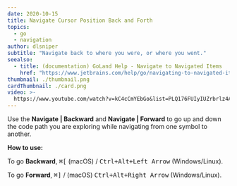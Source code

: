 ```yaml
---
date: 2020-10-15
title: Navigate Cursor Position Back and Forth
topics:
  - go
  - navigation
author: dlsniper
subtitle: "Navigate back to where you were, or where you went."
seealso:
  - title: (documentation) GoLand Help - Navigate to Navigated Items
    href: "https://www.jetbrains.com/help/go/navigating-to-navigated-items.html"
thumbnail: ./thumbnail.png
cardThumbnail: ./card.png
video: >-
  https://www.youtube.com/watch?v=kC4cCmYEbGo&list=PLQ176FUIyIUZrbrlz4AY1V8VzBJKZyVlW&index=11
---
```


Use the **Navigate | Backward** and **Navigate | Forward** to go up and down
the code path you are exploring while navigating from one symbol to another.

**How to use:**

To go **Backward**, <kbd>⌘\[</kbd> (macOS) / <kbd>Ctrl+Alt+Left Arrow</kbd> (Windows/Linux).

To go **Forward**, <kbd>⌘\]</kbd> / (macOS) <kbd>Ctrl+Alt+Right Arrow</kbd> (Windows/Linux).

